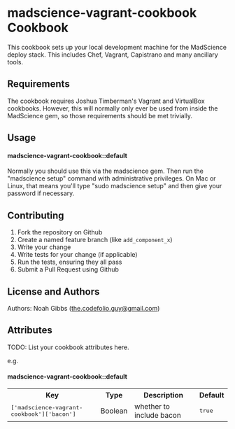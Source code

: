 madscience-vagrant-cookbook Cookbook
====================================
This cookbook sets up your local development machine for the MadScience deploy
stack. This includes Chef, Vagrant, Capistrano and many ancillary tools.

Requirements
------------
The cookbook requires Joshua Timberman's Vagrant and VirtualBox cookbooks.
However, this will normally only ever be used from inside the MadScience gem,
so those requirements should be met trivially.

Usage
-----
#### madscience-vagrant-cookbook::default

Normally you should use this via the madscience gem. Then run the "madscience
setup" command with administrative privileges. On Mac or Linux, that means
you'll type "sudo madscience setup" and then give your password if necessary.

Contributing
------------

1. Fork the repository on Github
2. Create a named feature branch (like `add_component_x`)
3. Write your change
4. Write tests for your change (if applicable)
5. Run the tests, ensuring they all pass
6. Submit a Pull Request using Github

License and Authors
-------------------
Authors: Noah Gibbs (the.codefolio.guy@gmail.com)

Attributes
----------
TODO: List your cookbook attributes here.

e.g.
#### madscience-vagrant-cookbook::default
<table>
  <tr>
    <th>Key</th>
    <th>Type</th>
    <th>Description</th>
    <th>Default</th>
  </tr>
  <tr>
    <td><tt>['madscience-vagrant-cookbook']['bacon']</tt></td>
    <td>Boolean</td>
    <td>whether to include bacon</td>
    <td><tt>true</tt></td>
  </tr>
</table>
